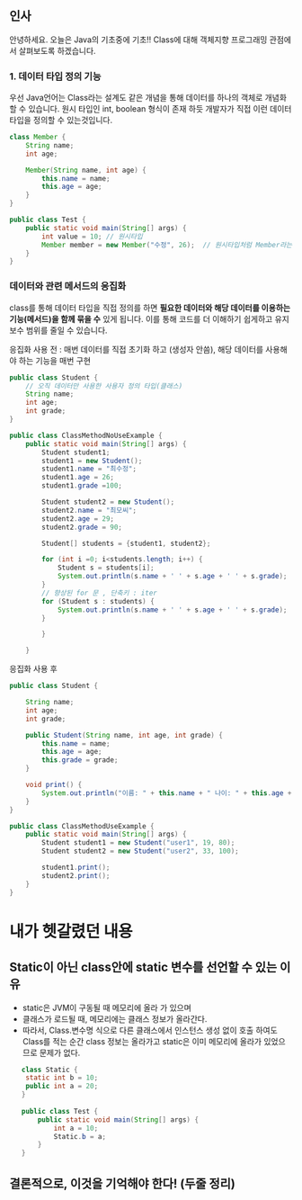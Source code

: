 ## 인사
안녕하세요. 
오늘은 Java의 기초중에 기초!! Class에 대해 객체지향 프로그래밍 관점에서 살펴보도록 하겠습니다. 

### 1. 데이터 타입 정의 기능
우선 Java언어는 Class라는 설계도 같은 개념을 통해 데이터를 하나의 객체로 개념화할 수 있습니다.
원시 타입인 int, boolean 형식이 존재 하듯 개발자가 직접 이런 데이터 타입을 정의할 수 있는것입니다.

```java
class Member {
    String name;
    int age;

    Member(String name, int age) {
        this.name = name;
        this.age = age;
    }
}

public class Test {
    public static void main(String[] args) {
        int value = 10; // 원시타입
        Member member = new Member("수정", 26);  // 원시타입처럼 Member라는 타입을 만들어 사용
    }
}
```
### 데이터와 관련 메서드의 응집화 
class를 통해 데이터 타입을 직접 정의를 하면 **필요한 데이터와 해당 데이터를 이용하는 기능(메서드)을 함께 묶을 수** 있게 됩니다.
이를 통해 코드를 더 이해하기 쉽게하고 유지보수 범위를 줄일 수 있습니다.

응집화 사용 전 : 매번 데이터를 직접 초기화 하고 (생성자 안씀), 해당 데이터를 사용해야 하는 기능을 매번 구현
```java
public class Student {
    // 오직 데이터만 사용한 사용자 정의 타입(클래스)
    String name;
    int age;
    int grade;
}

public class ClassMethodNoUseExample {
    public static void main(String[] args) {
        Student student1;
        student1 = new Student();
        student1.name = "최수정";
        student1.age = 26;
        student1.grade =100;

        Student student2 = new Student();
        student2.name = "최모씨";
        student2.age = 29;
        student2.grade = 90;

        Student[] students = {student1, student2};

        for (int i =0; i<students.length; i++) {
            Student s = students[i];
            System.out.println(s.name + ' ' + s.age + ' ' + s.grade);
        }
        // 향상된 for 문 , 단축키 : iter
        for (Student s : students) {
            System.out.println(s.name + ' ' + s.age + ' ' + s.grade);
        }

        }

    }
```
응집화 사용 후 
```java
public class Student {

    String name;
    int age;
    int grade;

    public Student(String name, int age, int grade) {
        this.name = name;
        this.age = age;
        this.grade = grade;
    }

    void print() {
        System.out.println("이름: " + this.name + " 나이: " + this.age + " 점수: " + this.grade);
    }
}

public class ClassMethodUseExample {
    public static void main(String[] args) {
        Student student1 = new Student("user1", 19, 80);
        Student student2 = new Student("user2", 33, 100);

        student1.print();
        student2.print();
    }
}

```

# 내가 헷갈렸던 내용
## Static이 아닌 class안에 static 변수를 선언할 수 있는 이유
- static은 JVM이 구동될 때 메모리에 올라 가 있으며
- 클래스가 로드될 때, 메모리에는 클래스 정보가 올라간다.
- 따라서, Class.변수명 식으로 다른 클래스에서 인스턴스 생성 없이 호출 하여도 Class를 적는 순간 class 정보는 올라가고 static은 이미 메모리에 올라가 있었으므로 문제가 없다.
```java
   class Static {
    static int b = 10;
    public int a = 20;
   }
   
   public class Test {
       public static void main(String[] args) {
           int a = 10;
           Static.b = a;
       }
   }
```



## 결론적으로, 이것을 기억해야 한다! (두줄 정리)

